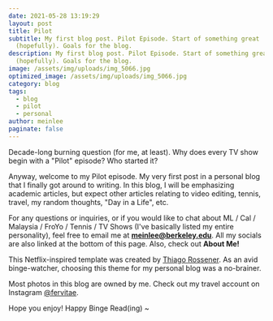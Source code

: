 ```yaml
---
date: 2021-05-28 13:19:29
layout: post
title: Pilot
subtitle: My first blog post. Pilot Episode. Start of something great
  (hopefully). Goals for the blog.
description: My first blog post. Pilot Episode. Start of something great
  (hopefully). Goals for the blog.
image: /assets/img/uploads/img_5066.jpg
optimized_image: /assets/img/uploads/img_5066.jpg
category: blog
tags:
  - blog
  - pilot
  - personal
author: meinlee
paginate: false
---
```

Decade-long burning question (for me, at least). Why does every TV show begin with a "Pilot" episode? Who started it? 

Anyway, welcome to my Pilot episode. My very first post in a personal blog that I finally got around to writing. In this blog, I will be emphasizing academic articles, but expect other articles relating to video editing, tennis, travel, my random thoughts, "Day in a Life", etc.  

For any questions or inquiries, or if you would like to chat about ML / Cal / Malaysia / FroYo / Tennis / TV Shows (I've basically listed my entire personality), feel free to email me at **meinlee@berkeley.edu**. All my socials are also linked at the bottom of this page. Also, check out **About Me!** 

This Netflix-inspired template was created by [Thiago Rossener](https://rossener.com/). As an avid binge-watcher,  choosing this theme for my personal blog was a no-brainer. 

Most photos in this blog are owned by me. Check out my travel account on Instagram [@fervitae](https://www.instagram.com/fervitae/?hl=en).

Hope you enjoy! Happy Binge Read(ing) ~